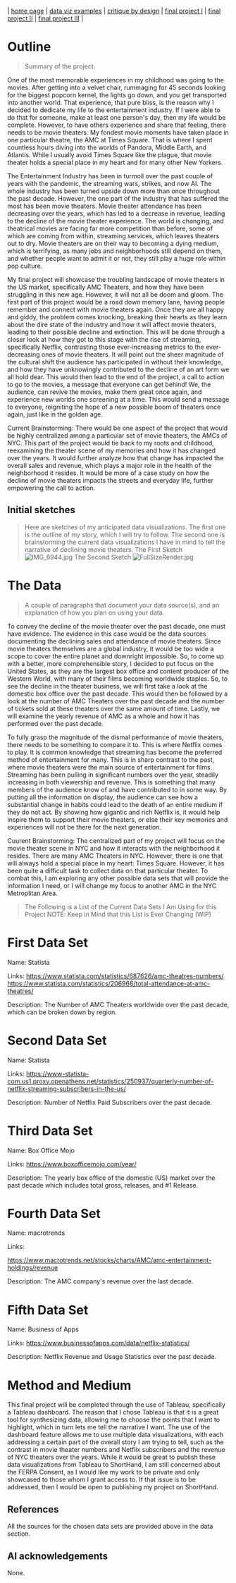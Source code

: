 | [home page](https://r-var25.github.io/rvarela_dataviz_portfolio/) | [data viz examples](dataviz-examples) | [critique by design](critique-by-design) | [final project I](final-project-part-one) | [final project II](final-project-part-two) | [final project III](final-project-part-three) |



# Outline
> Summary of the project.  

One of the most memorable experiences in my childhood was going to the movies. After getting into a velvet chair, rummaging for 45 seconds looking for the biggest popcorn kernel, the lights go down, and you get transported into another world. That experience, that pure bliss, is the reason why I decided to dedicate my life to the entertainment industry. If I were able to do that for someone, make at least one person's day, then my life would be complete. However, to have others experience and share that feeling, there needs to be movie theaters. My fondest movie moments have taken place in one particular theatre, the AMC at Times Square. That is where I spent countless hours diving into the worlds of Pandora, Middle Earth, and Atlantis. While I usually avoid Times Square like the plague, that movie theater holds a special place in my heart and for many other New Yorkers. 

The Entertainment Industry has been in turmoil over the past couple of years with the pandemic, the streaming wars, strikes, and now AI. The whole industry has been turned upside down more than once throughout the past decade. However, the one part of the industry that has suffered the most has been movie theaters. Movie theater attendance has been decreasing over the years, which has led to a decrease in revenue, leading to the decline of the movie theater experience. The world is changing, and theatrical movies are facing far more competition than before, some of which are coming from within, streaming services, which leaves theaters out to dry. Movie theaters are on their way to becoming a dying medium, which is terrifying, as many jobs and neighborhoods still depend on them, and whether people want to admit it or not, they still play a huge role within pop culture. 

My final project will showcase the troubling landscape of movie theaters in the US market, specifically AMC Theaters, and how they have been struggling in this new age. However, it will not all be doom and gloom. The first part of this project would be a road down memory lane, having people remember and connect with movie theaters again. Once they are all happy and giddy, the problem comes knocking, breaking their hearts as they learn about the dire state of the industry and how it will affect movie theaters, leading to their possible decline and extinction. This will be done through a closer look at how they got to this stage with the rise of streaming, specifically Netflix, contrasting those ever-increasing metrics to the ever-decreasing ones of movie theaters. It will point out the sheer magnitude of the cultural shift the audience has participated in without their knowledge, and how they have unknowingly contributed to the decline of an art form we all hold dear. This would then lead to the end of the project, a call to action to go to the movies, a message that everyone can get behind! We, the audience, can revive the movies, make them great once again, and experience new worlds one screening at a time. This would send a message to everyone, reigniting the hope of a new possible boom of theaters once again, just like in the golden age. 

Current Brainstorming: 
There would be one aspect of the project that would be highly centralized among a particular set of movie theaters, the AMCs of NYC. This part of the project would tie back to my roots and childhood, reexamining the theater scene of my memories and how it has changed over the years. It would further analyze how that change has impacted the overall sales and revenue, which plays a major role in the health of the neighborhood it resides. It would be more of a case study on how the decline of movie theaters impacts the streets and everyday life, further empowering the call to action.  
 


## Initial sketches
> Here are sketches of my anticipated data visualizations. The first one is the outline of my story, which I will try to follow. The second one is brainstorming the current data visualizations I have in mind to tell the narrative of declining movie theaters.
> The First Sketch
![IMG_6944.jpg](IMG_6944.jpg)
> The Second Sketch
![FullSizeRender.jpg](FullSizeRender.jpg)


# The Data
> A couple of paragraphs that document your data source(s), and an explanation of how you plan on using your data. 

To convey the decline of the movie theater over the past decade, one must have evidence. The evidence in this case would be the data sources documenting the declining sales and attendance of movie theaters. Since movie theaters themselves are a global industry, it would be too wide a scope to cover the entire planet and downright impossible. So, to come up with a better, more comprehensible story, I decided to put focus on the United States, as they are the largest box office and content producer of the Western World, with many of their films becoming worldwide staples. So, to see the decline in the theater business, we will first take a look at the domestic box office over the past decade. This would then be followed by a look at the number of AMC Theaters over the past decade and the number of tickets sold at these theaters over the same amount of time. Lastly, we will examine the yearly revenue of AMC as a whole and how it has performed over the past decade. 

To fully grasp the magnitude of the dismal performance of movie theaters, there needs to be something to compare it to. This is where Netflix comes to play. It is common knowledge that streaming has become the preferred method of entertainment for many. This is in sharp contrast to the past, where movie theaters were the main source of entertainment for films. Streaming has been pulling in significant numbers over the year, steadily increasing in both viewership and revenue. This is something that many members of the audience know of and have contributed to in some way. By putting all the information on display, the audience can see how a substantial change in habits could lead to the death of an entire medium if they do not act. By showing how gigantic and rich Netflix is, it would help inspire them to support their movie theaters, or else their key memories and experiences will not be there for the next generation. 

Cuurent Brainstorming:
The centralized part of my project will focus on the movie theater scene in NYC and how it interacts with the neighborhood it resides. There are many AMC Theaters in NYC. However, there is one that will always hold a special place in my heart: Times Square. However, it has been quite a difficult task to collect data on that particular theater. To combat this, I am exploring any other possible data sets that will provide the information I need, or I will change my focus to another AMC in the NYC Metroplitan Area. 



>  The Following is a List of the Current Data Sets I Am Using for this Project
> NOTE: Keep in Mind that this List is Ever Changing (WIP)

# First Data Set 
Name: Statista

Links:
https://www.statista.com/statistics/687626/amc-theatres-numbers/
https://www.statista.com/statistics/206966/total-attendance-at-amc-theatres/


Description: The Number of AMC Theaters worldwide over the past decade, which can be broken down by region. 

# Second Data Set

Name: Statista

Links:
https://www-statista-com.us1.proxy.openathens.net/statistics/250937/quarterly-number-of-netflix-streaming-subscribers-in-the-us/


Description: Number of Netflix Paid Subscribers over the past decade. 

# Third Data Set

Name: Box Office Mojo

Links: 
https://www.boxofficemojo.com/year/

Description: The yearly box office of the domestic (US) market over the past decade which includes total gross, releases, and #1 Release. 

# Fourth Data Set

Name: macrotrends

Links: 

https://www.macrotrends.net/stocks/charts/AMC/amc-entertainment-holdings/revenue

Description: The AMC company's revenue over the last decade. 

# Fifth Data Set 

Name: Business of Apps

Links:
https://www.businessofapps.com/data/netflix-statistics/

Description: Netflix Revenue and Usage Statistics over the past decade. 




# Method and Medium


This final project will be completed through the use of Tableau, specifically a Tableau dashboard. The reason that I chose Tableau is that it is a great tool for synthesizing data, allowing me to choose the points that I want to highlight, which in turn lets me tell the narrative I want. The use of the dashboard feature allows me to use multiple data visualizations, with each addressing a certain part of the overall story I am trying to tell, such as the contrast in movie theater numbers and Netflix subscribers and the revenue of NYC theaters over the years. While it would be great to publish these data visualizations from Tableau to ShortHand, I am still concerned about the FERPA Consent, as I would like my work to be private and only showcased to those whom I grant access to. If that issue is to be addressed, then I would be open to publishing my project on ShortHand. 

## References
All the sources for the chosen data sets are provided above in the data section. 

## AI acknowledgements
None. 
